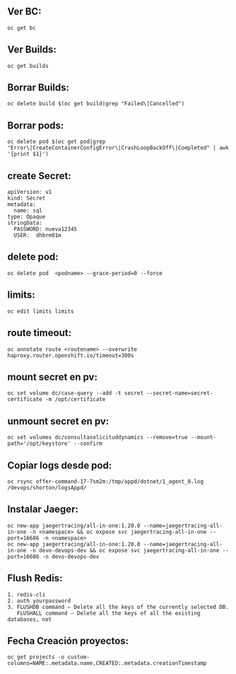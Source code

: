 ## Ver BC:
```
oc get bc
```

## Ver Builds:
```
oc get builds
```

## Borrar Builds:
```
oc delete build $(oc get build|grep "Failed\|Cancelled")
```

## Borrar pods:
```
oc delete pod $(oc get pod|grep "Error\|CreateContainerConfigError\|CrashLoopBackOff\|Completed" | awk '{print $1}')
```

## create Secret:
```
apiVersion: v1
kind: Secret
metadata:
  name: sql
type: Opaque
stringData:
  PASSWORD: nueva12345
  USER:  dhbrm01m
  ```
  
## delete pod:
```
oc delete pod  <podname> --grace-period=0 --force
```


## limits:
```
oc edit limits limits
```

## route timeout:
```
oc annotate route <routename> --overwrite haproxy.router.openshift.io/timeout=300s
```

## mount secret en pv:
```
oc set volume dc/case-query --add -t secret --secret-name=secret-certificate -m /opt/certificate
```

## unmount secret en pv:
```
oc set volumes dc/consultasolicituddynamics --remove=true --mount-path='/opt/keystore' --confirm
```

## Copiar logs desde pod:
```
oc rsync offer-command-17-7sm2m:/tmp/appd/dotnet/1_agent_0.log /devops/shorton/logsAppd/
```

## Instalar Jaeger:
```
oc new-app jaegertracing/all-in-one:1.20.0 --name=jaegertracing-all-in-one -n <namespace> && oc expose svc jaegertracing-all-in-one --port=16686 -n <namespace> 
oc new-app jaegertracing/all-in-one:1.20.0 --name=jaegertracing-all-in-one -n devo-devops-dev && oc expose svc jaegertracing-all-in-one --port=16686 -n devo-devops-dev
```

## Flush Redis:
```
1. redis-cli
2. auth yourpassword
3. FLUSHDB command – Delete all the keys of the currently selected DB.
   FLUSHALL command – Delete all the keys of all the existing databases, not
```

## Fecha Creación proyectos:
```
oc get projects -o custom-columns=NAME:.metadata.name,CREATED:.metadata.creationTimestamp
```

